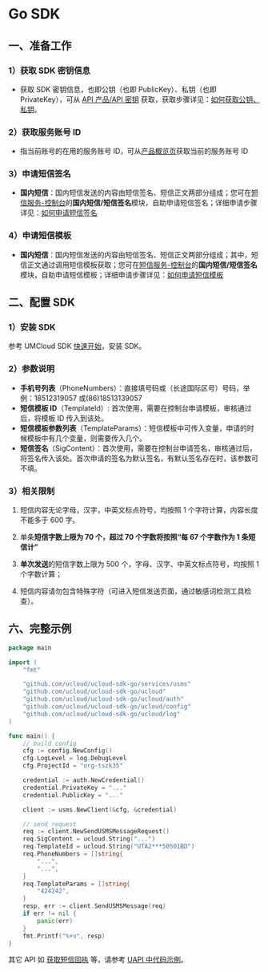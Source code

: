 # Go SDK

## 一、准备工作

### 1）获取 SDK 密钥信息

- 获取 SDK 密钥信息，也即公钥（也即 PublicKey）、私钥（也即
  PrivateKey），可从 [API 产品/API 密钥](https://console.ucloud.cn/uapi/apikey) 获取，获取步骤详见：[如何获取公钥、私钥](/usms/faq/1109)。

### 2）获取服务账号 ID

- 指当前账号的在用的服务账号 ID，可从[产品概览页](https://console.ucloud.cn/dashboard)获取当前的服务账号 ID

### 3）申请短信签名

- **国内短信**：国内短信发送的内容由短信签名、短信正文两部分组成；您可在[短信服务-控制台](https://console.ucloud.cn/usms)的**国内短信/短信签名**模块，自助申请短信签名；详细申请步骤详见：[如何申请短信签名](/usms/guide/5003/303)

### 4）申请短信模板

- **国内短信**：国内短信发送的内容由短信签名、短信正文两部分组成；其中，短信正文通过调用短信模板获取；您可在[短信服务-控制台](https://console.ucloud.cn/usms)的**国内短信/短信签名**模块，自助申请短信模板；详细申请步骤详见：[如何申请短信模板](/usms/guide/5003/305)

## 二、配置 SDK

### 1）安装 SDK

参考 UMCloud SDK [快速开始](https://docs.ucloud.cn/opensdk-go/quickstart)，安装 SDK。

### 2）参数说明

- **手机号列表**（PhoneNumbers）：直接填号码或（长途国际区号）号码，举例：18512319057 或(86)18513139057
- **短信模板 ID**（TemplateId）: 首次使用，需要在控制台申请模板，审核通过后，将模板 ID 传入到该处。
- **短信模板参数列表**（TemplateParams）：短信模板中可传入变量，申请的时候模板中有几个变量，则需要传入几个。
- **短信签名**（SigContent）：首次使用，需要在控制台申请签名，审核通过后，将签名传入该处。首次申请的签名为默认签名，有默认签名存在时，该参数可不填。

### 3）相关限制

1. 短信内容无论字母，汉字，中英文标点符号，均按照 1 个字符计算，内容长度不能多于 600 字。

2. 单条**短信字数上限为 70 个，超过 70 个字数将按照“每 67 个字数作为 1 条短信计”**

3. **单次发送**的短信字数上限为 500 个，字母、汉字、中英文标点符号，均按照 1 个字数计算；

4. 短信内容请勿包含特殊字符（可进入短信发送页面，通过敏感词检测工具检查）。

## 六、完整示例

```go
package main

import (
	"fmt"

	"github.com/ucloud/ucloud-sdk-go/services/usms"
	"github.com/ucloud/ucloud-sdk-go/ucloud"
	"github.com/ucloud/ucloud-sdk-go/ucloud/auth"
	"github.com/ucloud/ucloud-sdk-go/ucloud/config"
	"github.com/ucloud/ucloud-sdk-go/ucloud/log"
)

func main() {
	// build config
	cfg := config.NewConfig()
	cfg.LogLevel = log.DebugLevel
	cfg.ProjectId = "org-tszk35"

	credential := auth.NewCredential()
	credential.PrivateKey = "..."
	credential.PublicKey = "..."

	client := usms.NewClient(&cfg, &credential)

	// send request
	req := client.NewSendUSMSMessageRequest()
	req.SigContent = ucloud.String("...")
	req.TemplateId = ucloud.String("UTA2***50501BD")
	req.PhoneNumbers = []string{
		"...",
		"...",
	}
	req.TemplateParams = []string{
		"424242",
	}
	resp, err := client.SendUSMSMessage(req)
	if err != nil {
		panic(err)
	}
	fmt.Printf("%+v", resp)
}
```

其它 API 如 [获取短信回执](https://docs.ucloud.cn/api/usms-api/get_usms_send_receipt) 等，请参考 [UAPI 中代码示例](https://console.ucloud.cn/uapi/detail?id=GetUSMSSendReceipt)。
